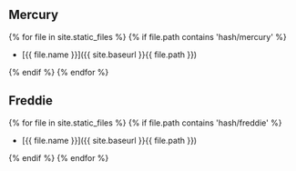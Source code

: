 ## Mercury

{% for file in site.static_files %}
{% if file.path contains 'hash/mercury' %}

  - [{{ file.name }}]({{ site.baseurl }}{{ file.path }})

{% endif %}
{% endfor %}

## Freddie

{% for file in site.static_files %}
{% if file.path contains 'hash/freddie' %}

  - [{{ file.name }}]({{ site.baseurl }}{{ file.path }})

{% endif %}
{% endfor %}
